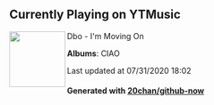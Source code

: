 ## Currently Playing on YTMusic

[<img align="left" width="100" src="https://lh3.googleusercontent.com/uBmbxzs6jPR6YKROjxMQ7vmVID_wTs2tsRSK269_S1td2fjsx4yIUyQpYCBaFfNP7E-0j1czlRwYXhTt">](https://music.youtube.com/channel/UC3WMXaoZIR0TO8cXVSSb9tQ)

Dbo - I'm Moving On

**Albums**: CIAO

Last updated at 07/31/2020 18:02

#### Generated with [20chan/github-now](https://github.com/20chan/github-now)


<!--
**20chan/20chan** is a ✨ _special_ ✨ repository because its `README.md` (this file) appears on your GitHub profile.

Here are some ideas to get you started:

- 🔭 I’m currently working on ...
- 🌱 I’m currently learning ...
- 👯 I’m looking to collaborate on ...
- 🤔 I’m looking for help with ...
- 💬 Ask me about ...
- 📫 How to reach me: ...
- 😄 Pronouns: ...
- ⚡ Fun fact: ...
-->
